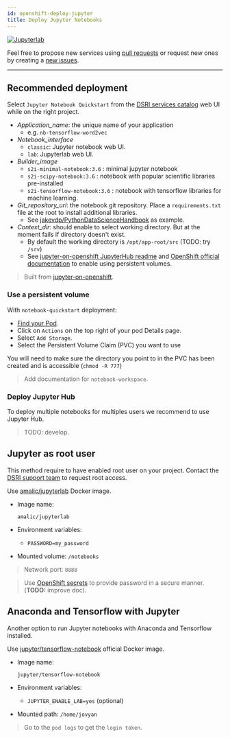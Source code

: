 ```yaml
---
id: openshift-deploy-jupyter
title: Deploy Jupyter Notebooks
---
```


[![Jupyterlab](/dsri-documentation/img/jupyter_logo.png)](https://jupyter.org/)

Feel free to propose new services using [pull requests](https://github.com/MaastrichtU-IDS/dsri-documentation/pulls) or request new ones by creating a [new issues](https://github.com/MaastrichtU-IDS/dsri-documentation/issues).

---

## Recommended deployment

Select `Jupyter Notebook Quickstart` from the [DSRI services catalog](https://app.dsri.unimaas.nl:8443/console/catalog) web UI while on the right project.

* *Application_name*: the unique name of your application
  * e.g. `nb-tensorflow-word2vec`
* *Notebook_interface*
  * `classic`: Jupyter notebook web UI.
  * `lab`: Jupyterlab web UI.
* *Builder_image*
  * `s2i-minimal-notebook:3.6` : minimal jupyter notebook
  * `s2i-scipy-notebook:3.6` : notebook with popular scientific libraries pre-installed
  * `s2i-tensorflow-notebook:3.6` : notebook with tensorflow libraries for machine learning.
* *Git_repository_url*: the notebook git repository. Place a `requirements.txt` file at the root to install additional libraries.
  * See [jakevdp/PythonDataScienceHandbook](https://github.com/jakevdp/PythonDataScienceHandbook) as example.
* *Context_dir*: should enable to select working directory. But at the moment fails if directory doesn't exist.
  * By default the working directory is `/opt/app-root/src` (TODO: try `/srv`)
  * See [jupyter-on-openshift JupyterHub readme](https://github.com/jupyter-on-openshift/jupyterhub-quickstart#allocating-persistent-storage-to-users) and [OpenShift official documentation](https://blog.openshift.com/jupyter-on-openshift-part-4-adding-a-persistent-workspace/) to enable using persistent volumes.

> Built from [jupyter-on-openshift](https://github.com/jupyter-on-openshift/jupyter-notebooks).

### Use a persistent volume

With `notebook-quickstart` deployment:

* [Find your Pod](https://app.dsri.unimaas.nl:8443/console/project/test-vincent/browse/pods).
* Click on `Actions` on the top right of your pod Details page.
* Select `Add Storage`.
* Select the Persistent Volume Claim (PVC) you want to use

You will need to make sure the directory you point to in the PVC has been created and is accessible (`chmod -R 777`)

> Add documentation for `notebook-workspace`.

### Deploy Jupyter Hub

To deploy multiple notebooks for multiples users we recommend to use Jupyter Hub.

> TODO: develop.

## Jupyter as root user

This method require to have enabled root user on your project. Contact the [DSRI support team](mailto:dsri-support-l@maastrichtuniversity.nl) to request root access.

Use [amalic/jupyterlab](https://hub.docker.com/r/amalic/jupyterlab/) Docker image.

* Image name:
  
  ```
  amalic/jupyterlab
  ```
  
* Environment variables:
  
  * `PASSWORD=my_password`
  
* Mounted volume: `/notebooks`

> Network port: `8888`

> Use [OpenShift secrets](/dsri-documentation/docs/openshift-secret) to provide password in a secure manner. (**TODO:** improve doc).

## Anaconda and Tensorflow with Jupyter

Another option to run Jupyter notebooks with Anaconda and Tensorflow installed.

Use [jupyter/tensorflow-notebook](https://hub.docker.com/r/jupyter/tensorflow-notebook) official Docker image.

* Image name:

  ```shell
  jupyter/tensorflow-notebook
  ```
  
* Environment variables:

  * `JUPYTER_ENABLE_LAB=yes` (optional)

* Mounted path: `/home/jovyan`

> Go to the `pod logs` to get the `login token`.


